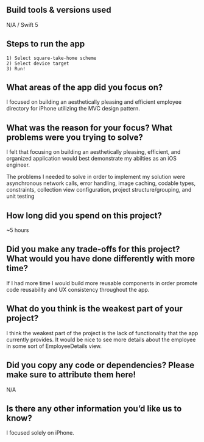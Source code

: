 ## Build tools & versions used
N/A / Swift 5
## Steps to run the app
    1) Select square-take-home scheme
    2) Select device target
    3) Run!
## What areas of the app did you focus on?
I focused on building an aesthetically pleasing and efficient employee directory for iPhone utilizing the MVC design pattern. 
## What was the reason for your focus? What problems were you trying to solve?
I felt that focusing on building an aesthetically pleasing, efficient, and organized application would best demonstrate my abilties as an iOS engineer.

The problems I needed to solve in order to implement my solution were asynchronous network calls, error handling, image caching, codable types, constraints, collection view configuration, project structure/grouping, and unit testing
## How long did you spend on this project?
~5 hours
## Did you make any trade-offs for this project? What would you have done differently with more time?
If I had more time I would build more reusable components in order promote code reusability and UX consistency throughout the app. 
## What do you think is the weakest part of your project?
I think the weakest part of the project is the lack of functionality that the app currently provides. It would be nice to see more details about the employee in some sort of EmployeeDetails view. 
## Did you copy any code or dependencies? Please make sure to attribute them here!
N/A
## Is there any other information you’d like us to know?
I focused solely on iPhone.
